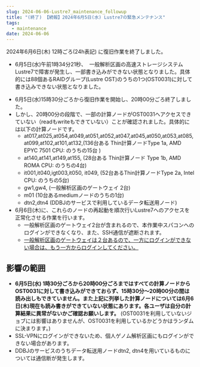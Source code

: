 ```yaml
---
slug: 2024-06-06-Lustre7_maintenance_followup
title: "(終了) 【続報】2024年6月5日(水) Lustre7の緊急メンテナンス"
tags:
  - maintenance
date: 2024-06-06
---
```




2024年6月6日(木) 12時ごろ(24h表記) に復旧作業を終了しました。

- 6月5日(水)午前1時34分21秒、  一般解析区画の高速ストレージシステムLustre7で障害が発生し、一部書き込みができない状態となりました。具体的には88個あるRAIDグループ(Lustre OST)のうちの1つ(OST0031)に対して書き込みできない状態となりました。

<!-- truncate -->

- 6月5日(水)15時30分ごろから復旧作業を開始し、20時00分ごろ終了しました。
- しかし、20時00分の段階で、一部の計算ノードがOST0031へアクセスできていない（readもwriteもできていない）ことが確認されました。具体的には以下の計算ノードです。
    - at017,at025,at054,at049,at051,at052,at047,at045,at050,at053,at085,at099,at102,at101,at132,(136台ある Thin計算ノードType 1a, AMD EPYC 7501 CPU: のうちの15台 )
    - at140,at141,at149,at155, (28台ある Thin計算ノード Type 1b, AMD ROMA CPU: のうちの4台)
    - it001,it040,igt003,it050, it049, (52台あるThin計算ノードType 2a, Intel CPU: のうちの5台)
    - gw1,gw4, (一般解析区画のゲートウェイ 2台)
    - m01 (10台あるmediumノードのうちの1台)
    - dtn2,dtn4 (DDBJのサービスで利用しているデータ転送用ノード)
- 6月6日(木)に、これらのノードの再起動を順次行いLustre7へのアクセスを正常化させる作業を行います。
    - 一般解析区画のゲートウェイ2台が含まれるので、本作業中スパコンへのログインができなくなり、また、SSH通信が遮断されます。
    - [一般解析区画のゲートウェイは２台あるので、一方にログインができない場合は、もう一方からログインしてください。](/guides/using_general_analysis_division/ga_login/#two-gateways)


## 影響の範囲
-  **6月5日(水) 1時30分ごろから20時00分ごろまではすべての計算ノードからOST0031に対して書き込みができておらず、15時30分～20時00分の間は読み出しもできていません。また上記に列挙した計算ノードについては6月6日(木)現在も読み書きができていない状態にあります。各ユーザは自分の計算結果に異常がないかご確認お願いします。** (OST0031を利用していないジョブには影響はありませんが、OST0031を利用しているかどうかはランダムに決まります。) 
- SSL-VPNにログインができないため、個人ゲノム解析区画にもログインができない場合があります。
- DDBJのサービスのうちデータ転送用ノードdtn2, dtn4を用いているものについては通信断が発生します。
